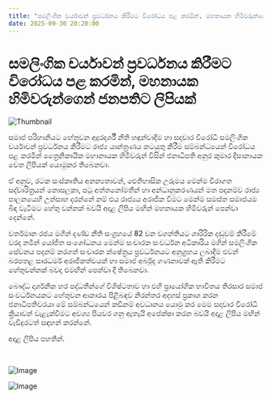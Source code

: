 ```yaml
---
title: "සමලිංගික චර්යාවන් ප්‍රවර්ධනය කිරීමට විරෝධය පළ කරමින්, මහනායක හිමිවරුන්ගෙන් ජනපතිට ලිපියක්"
date: 2025-09-30 20:20:00
---
```


# සමලිංගික චර්යාවන් ප්‍රවර්ධනය කිරීමට විරෝධය පළ කරමින්, මහනායක හිමිවරුන්ගෙන් ජනපතිට ලිපියක්

![Thumbnail](https://helakuru.sgp1.cdn.digitaloceanspaces.com/esana/images/lib/maha-na-himi[1].jpg)

සමාජ පරිහානියට හේතුවන අදූරදර්ශී නීති හඳුන්වාදීම හා සදාචාර විරෝධී සමලිංගික චර්යාවන් ප්‍රවර්ධනය කිරීමට රාජ්‍ය යාන්ත්‍රණය කටයුතු කිරීම සම්බන්ධයෙන් විරෝධය පළ කරමින් ත්‍රෛනිකායික මහානායක හිමිවරුන් විසින් ජනාධිපති අනුර කුමාර දිසානායක වෙත ලිපියක් යොමුකර තිබෙනවා.

ඒ අනුව, රටක සංස්කෘතිය අනන්‍යතාවන්, ඓතිහාසික උරුමය මෙන්ම චිරාගත සද්චාරිත්‍රයන් නොසලකා, පටු අත්තනෝමතීන් හා අන්ධානුකරණයන් මත පදනම්ව රාජ්‍ය පාලනයෙහි උත්සාහ දරන්නේ නම් එය රාජ්‍යය අරාජික වීමට මෙන්ම සමස්ත සමාජයම බිඳ වැටීමට හේතු වන්නක් බවයි අදාළ ලිපිය මඟින් මහනායක හිමිවරුන් පෙන්වා දෙන්නේ.

වර්තමාන රජය මගින් දණ්ඩ නීති සංග්‍රහයේ 82 වන වගන්තියට ශාරිරික දඬුවම් කිරීමේ වරද නමින් යෝජිත සංශෝධනය මෙන්ම සංචාරක සංවර්ධන අධිකාරිය මගින් සමලිංගික සේවනය පදනම් කරගත් සංචාරක ක්ෂේත්‍රය ප්‍රවර්ධනයට අනුග්‍රහය ලබාදීම එවන් බරපතළ සාරධර්ම අරාජිකත්වයක් හා සමාජ අර්බුද ගණනාවක් ඇති කිරීමට හේතුවන්නක් බවද එමඟින් පෙන්වා දී තිබෙනවා.

බෞද්ධ දාර්ශනික හර පද්ධතීන්ගේ විශිෂ්ටතාව හා එහි ප්‍රායෝගික භාවිතය තිරසාර සමාජ සංවර්ධනයකට හේතුවන ආකාරය පිළිබඳව නිරන්තර අදහස් ප්‍රකාශ කරන ජනාධිපතිවරයා මේ සම්බන්ධයෙන් කඩිනම් අවධානය යොමු කර මෙම සදාචාර විරෝධී ක්‍රියාවන් වැළැක්වීමට අවශ්‍ය පියවර ගනු ඇතැයි අපේක්ෂා කරන බවයි අදාළ ලිපිය මඟින් වැඩිදුරටත් සඳහන් කරන්නේ.

අදාළ ලිපිය පහතින්.

 

![Image](https://helakuru.sgp1.cdn.digitaloceanspaces.com/esana/images/68dbdf49d3c73pdf_page_0.jpeg)

![Image](https://helakuru.sgp1.cdn.digitaloceanspaces.com/esana/images/68dbdf49dc88dpdf_page_1.jpeg)

